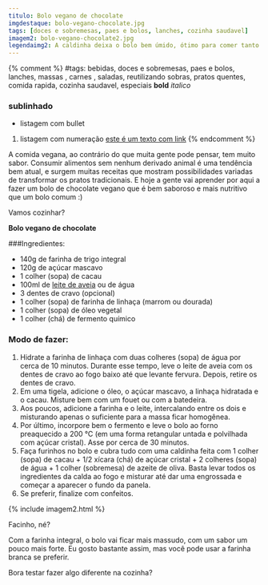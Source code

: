 ```yaml
---
titulo: Bolo vegano de chocolate
imgdestaque: bolo-vegano-chocolate.jpg
tags: [doces e sobremesas, paes e bolos, lanches, cozinha saudavel]
imagem2: bolo-vegano-chocolate2.jpg
legendaimg2: A caldinha deixa o bolo bem úmido, ótimo para comer tanto quente quanto gelado. 
---
```

{% comment %}
#tags: bebidas, doces e sobremesas, paes e bolos, lanches, massas , carnes , saladas, reutilizando sobras, pratos quentes, comida rapida, cozinha saudavel, especiais
**bold**
*italico*
### sublinhado
* listagem com bullet
1. listagem com numeração
[este é um texto com link](https://www.enderecodolink.com)
{% endcomment %}

A comida vegana, ao contrário do que muita gente pode pensar, tem muito sabor. Consumir alimentos sem nenhum derivado animal é uma tendência bem atual, e surgem muitas receitas que mostram possibilidades variadas de transformar os pratos tradicionais. E hoje a gente vai aprender por aqui a fazer um bolo de chocolate vegano que é bem saboroso e mais nutritivo que um bolo comum :)

Vamos cozinhar?

**Bolo vegano de chocolate**

###Ingredientes: 

* 140g de farinha de trigo integral 
* 120g de açúcar mascavo
* 1 colher (sopa) de cacau 
* 100ml de [leite de aveia](http://paneladepau.com.br/leite-de-aveia) ou de água
* 3 dentes de cravo (opcional)
* 1 colher (sopa) de farinha de linhaça (marrom ou dourada)
* 1 colher (sopa) de óleo vegetal
* 1 colher (chá) de fermento químico

### Modo de fazer:

1. Hidrate a farinha de linhaça com duas colheres (sopa) de água por cerca de 10 minutos. Durante esse tempo, leve o leite de aveia com os dentes de cravo ao fogo baixo até que levante fervura. Depois, retire os dentes de cravo. 
2. Em uma tigela, adicione o óleo, o açúcar mascavo, a linhaça hidratada e o cacau. Misture bem com um fouet ou com a batedeira.
3. Aos poucos, adicione a farinha e o leite, intercalando entre os dois e misturando apenas o suficiente para a massa ficar homogênea.
4. Por último, incorpore bem o fermento e leve o bolo ao forno preaquecido a 200 °C (em uma forma retangular untada e polvilhada com açúcar cristal). Asse por cerca de 30 minutos. 
5. Faça furinhos no bolo e cubra tudo com uma caldinha feita com 1 colher (sopa) de cacau + 1/2 xícara (chá) de açúcar cristal + 2 colheres (sopa) de água + 1 colher (sobremesa) de azeite de oliva. Basta levar todos os ingredientes da calda ao fogo e misturar até dar uma engrossada e começar a aparecer o fundo da panela. 
6. Se preferir, finalize com confeitos. 

{% include imagem2.html %}

Facinho, né?

Com a farinha integral, o bolo vai ficar mais massudo, com um sabor um pouco mais forte. Eu gosto bastante assim, mas você pode usar a farinha branca se preferir. 

Bora testar fazer algo diferente na cozinha?

